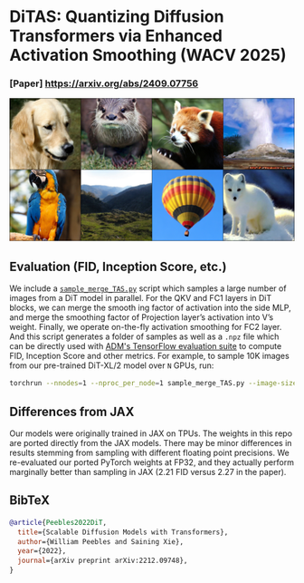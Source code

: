 # DiTAS: Quantizing Diffusion Transformers via Enhanced Activation Smoothing (WACV 2025)
### [Paper] https://arxiv.org/abs/2409.07756
![DiTAS samples](sample.png)


## Evaluation (FID, Inception Score, etc.)

We include a [`sample_merge_TAS.py`](sample_merge_TAS.py) script which samples a large number of images from a DiT model in parallel. For the QKV and FC1 layers in DiT blocks, we can merge the smooth
ing factor of activation into the side MLP, and merge the smoothing factor of Projection layer’s activation into V’s weight. Finally, we operate on-the-fly activation smoothing for FC2 layer. And this script 
generates a folder of samples as well as a `.npz` file which can be directly used with [ADM's TensorFlow
evaluation suite](https://github.com/openai/guided-diffusion/tree/main/evaluations) to compute FID, Inception Score and
other metrics. For example, to sample 10K images from our pre-trained DiT-XL/2 model over `N` GPUs, run:

```bash
torchrun --nnodes=1 --nproc_per_node=1 sample_merge_TAS.py --image-size 256 --model DiT-XL/2 --num-fid-samples 10000 --act-bit 8 --weight-bit 4 --path /path/DiTAS_Model
```



## Differences from JAX

Our models were originally trained in JAX on TPUs. The weights in this repo are ported directly from the JAX models. 
There may be minor differences in results stemming from sampling with different floating point precisions. We re-evaluated 
our ported PyTorch weights at FP32, and they actually perform marginally better than sampling in JAX (2.21 FID 
versus 2.27 in the paper).


## BibTeX

```bibtex
@article{Peebles2022DiT,
  title={Scalable Diffusion Models with Transformers},
  author={William Peebles and Saining Xie},
  year={2022},
  journal={arXiv preprint arXiv:2212.09748},
}
```
